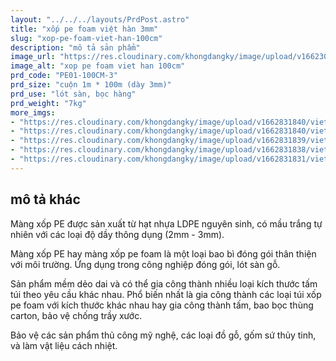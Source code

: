 ```yaml
---
layout: "../../../layouts/PrdPost.astro"
title: "xốp pe foam việt hàn 3mm"
slug: "xop-pe-foam-viet-han-100cm"
description: "mô tả sản phẩm"
image_url: "https://res.cloudinary.com/khongdangky/image/upload/v1662301173/viethan/pe1_fxxqkq.jpg"
image_alt: "xop pe foam viet han 100cm"
prd_code: "PE01-100CM-3"
prd_size: "cuộn 1m * 100m (dày 3mm)"
prd_use: "lót sàn, bọc hàng"
prd_weight: "7kg"
more_imgs:
- "https://res.cloudinary.com/khongdangky/image/upload/v1662831840/viethan/sp/pe/FjbaKzNw_b1dijr.jpg"
- "https://res.cloudinary.com/khongdangky/image/upload/v1662831840/viethan/sp/pe/Qjk_4J7w_slbyki.jpg"
- "https://res.cloudinary.com/khongdangky/image/upload/v1662831839/viethan/sp/pe/p0zMEIEA_u0wo8w.jpg"
- "https://res.cloudinary.com/khongdangky/image/upload/v1662831838/viethan/sp/pe/a1fEJZuA_aijv1d.jpg"
- "https://res.cloudinary.com/khongdangky/image/upload/v1662831831/viethan/sp/pe/DcnRqgXg_ittmq6.jpg"
---
```


## mô tả khác
 
Màng xốp PE được sản xuất từ hạt nhựa LDPE nguyên sinh, có mầu trắng tự nhiên với các loại độ dầy thông dụng (2mm - 3mm).
 
Màng xốp PE hay màng xốp pe foam là một loại bao bì đóng gói thân thiện với môi trường. Ứng dụng trong công nghiệp đóng gói, lót sàn gỗ.
 
Sản phẩm mềm dẻo dai và có thể gia công thành nhiều loại kích thước tấm túi theo yêu cầu khác nhau. Phổ biến nhất là gia công thành các loại túi xốp pe foam với kích thước khác nhau hay gia công thành tấm, bao bọc thùng carton, bảo vệ chống trầy xước.
 
Bảo vệ các sản phẩm thủ công mỹ nghệ, các loại đồ gỗ, gốm sứ thủy tinh, và làm vật liệu cách nhiệt.